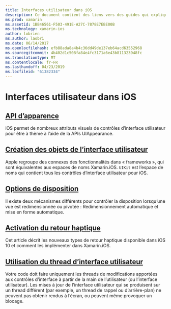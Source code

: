 ```yaml
---
title: Interfaces utilisateur dans iOS
description: Ce document contient des liens vers des guides qui expliquent comment créer des interfaces utilisateur dans une application Xamarin.iOS. Les guides liés couvrent l’API d’apparence, création d’objets d’interface utilisateur, les options de disposition et bien plus encore.
ms.prod: xamarin
ms.assetid: 1BB46561-F503-491E-A27C-7878E7EBE00B
ms.technology: xamarin-ios
author: lobrien
ms.author: laobri
ms.date: 06/14/2017
ms.openlocfilehash: efb88ada8a4b4c36dd49de137eb64acd63552968
ms.sourcegitcommit: 4b402d1c508fa84e4fc3171a6e43b811323948fc
ms.translationtype: MT
ms.contentlocale: fr-FR
ms.lasthandoff: 04/23/2019
ms.locfileid: "61382334"
---
```

# <a name="user-interfaces-in-ios"></a>Interfaces utilisateur dans iOS

## <a name="appearance-apiintroduction-to-the-appearance-apimd"></a>[API d’apparence](introduction-to-the-appearance-api.md)

iOS permet de nombreux attributs visuels de contrôles d’interface utilisateur pour être à thème à l’aide de la APIs UIAppearance.

## <a name="creating-user-interface-objectsiosuser-interfaceios-uicreating-ui-objectsmd"></a>[Création des objets de l’interface utilisateur](~/ios/user-interface/ios-ui/creating-ui-objects.md)

Apple regroupe des connexes des fonctionnalités dans « frameworks », qui sont équivalentes aux espaces de noms Xamarin.iOS. `UIKit` est l’espace de noms qui contient tous les contrôles d’interface utilisateur pour iOS.

## <a name="layout-optionsiosuser-interfaceios-uilayout-optionsmd"></a>[Options de disposition](~/ios/user-interface/ios-ui/layout-options.md)

Il existe deux mécanismes différents pour contrôler la disposition lorsqu’une vue est redimensionnée ou pivotée : Redimensionnement automatique et mise en forme automatique.

## <a name="providing-haptic-feedbackiosuser-interfaceios-uihaptic-feedbackmd"></a>[Activation du retour haptique](~/ios/user-interface/ios-ui/haptic-feedback.md)

Cet article décrit les nouveaux types de retour haptique disponible dans iOS 10 et comment les implémenter dans Xamarin.iOS.

## <a name="working-with-the-ui-threadiosuser-interfaceios-uiui-threadmd"></a>[Utilisation du thread d’interface utilisateur](~/ios/user-interface/ios-ui/ui-thread.md)

Votre code doit faire uniquement les threads de modifications apportées aux contrôles d’interface à partir de la main de l’utilisateur (ou l’interface utilisateur). Les mises à jour de l’interface utilisateur qui se produisent sur un thread différent (par exemple, un thread de rappel ou d’arrière-plan) ne peuvent pas obtenir rendus à l’écran, ou peuvent même provoquer un blocage.




